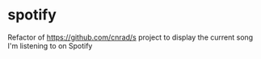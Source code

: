 # spotify
Refactor of https://github.com/cnrad/s project to display the current song I'm listening to on Spotify
